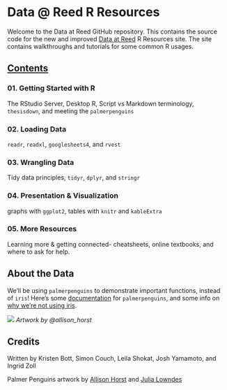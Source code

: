
# Data @ Reed R Resources

Welcome to the Data at Reed GitHub repository. This contains the source code for the new and improved [Data at Reed](https://www.reed.edu/data-at-reed/resources/R/index.html) R Resources site. The site contains walkthroughs and tutorials for some common R usages.


## [Contents](https://www.reed.edu/data-at-reed/resources/R/index.html)

### 01\. Getting Started with R

The RStudio Server, Desktop R, Script vs Markdown terminology,
`thesisdown`, and meeting the `palmerpenguins`

### 02\. Loading Data

`readr`, `readxl`, `googlesheets4`, and `rvest`

### 03\. Wrangling Data

Tidy data principles, `tidyr`, `dplyr`, and `stringr`

### 04\. Presentation & Visualization

graphs with `ggplot2`, tables with `knitr` and `kableExtra`

### 05\. More Resources

Learning more & getting connected- cheatsheets, online textbooks, and
where to ask for help.

## About the Data

We’ll be using `palmerpenguins` to demonstrate important functions,
instead of `iris`\! Here’s some
[documentation](https://allisonhorst.github.io/palmerpenguins/articles/intro.html)
for `palmerpenguins`, and some info on [why we’re not using
iris](https://www.meganstodel.com/posts/no-to-iris/).

![](https://github.com/allisonhorst/palmerpenguins/raw/master/man/figures/lter_penguins.png)<!-- -->
*Artwork by @allison\_horst*

## Credits

Written by Kristen Bott, Simon Couch, Leila Shokat, Josh Yamamoto, and
Ingrid Zoll

Palmer Penguins artwork by [Allison
Horst](https://twitter.com/allison_horst) and [Julia
Lowndes](https://twitter.com/juliesquid)
